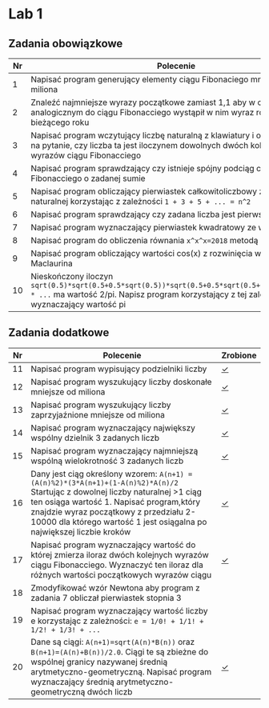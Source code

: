 # Lab 1

## Zadania obowiązkowe

| Nr| Polecenie |Zrobione |
|--|--|--|
|1 | Napisać program generujący elementy ciągu Fibonaciego mniejsze od miliona | [✓](../lab1/zad01.cpp "zad 1")|
| 2| Znaleźć najmniejsze wyrazy początkowe zamiast 1,1 aby w ciągu analogicznym do ciągu Fibonacciego wystąpił w nim wyraz równy numerowi bieżącego roku | [✓](../lab1/zad02.cpp "zad 2")|
|3| Napisać program wczytujący liczbę naturalną z klawiatury i odpowiadający na pytanie, czy liczba ta jest iloczynem dowolnych dwóch kolejnych wyrazów ciągu Fibonacciego |[✓](../lab1/zad03.cpp "zad 3")|
|4| Napisać program sprawdzający czy istnieje spójny podciąg ciągu Fibonacciego o zadanej sumie |[✓](../lab1/zad04.cpp "zad 4")|
|5| Napisać program obliczający pierwiastek całkowitoliczbowy z liczby naturalnej korzystając z zależności `1 + 3 + 5 + ... = n^2` |[✓](../lab1/zad05.cpp "zad 5")|
|6| Napisać program sprawdzający czy zadana liczba jest pierwsza |[✓](../lab1/zad06.cpp "zad 6")|
|7| Napisać program wyznaczający pierwiastek kwadratowy ze wzoru Newtona |[✓](../lab1/zad07.cpp "zad 7")|
|8| Napisać program do obliczenia równania `x^x^x=2018` metodą bisekcji |[✓](../lab1/zad08.cpp "zad 8")|
|9| Napisać program obliczający wartości cos(x) z rozwinięcia w szereg Maclaurina |[✓](../lab1/zad09.cpp "zad 9")|
|10| Nieskończony iloczyn `sqrt(0.5)*sqrt(0.5+0.5*sqrt(0.5))*sqrt(0.5+0.5*sqrt(0.5+0.5*sqrt(0.5))) * ...` ma wartość 2/pi. Napisz program korzystający z tej zależności i wyznaczający wartość pi |[✓](../lab1/zad10.cpp "zad 10")|

## Zadania dodatkowe
| Nr| Polecenie |Zrobione |
|--|--|--|
|11| Napisać program wypisujący podzielniki liczby |[✓](../lab1/zad11.cpp "zad 11")|
|12| Napisać program wyszukujący liczby doskonałe mniejsze od miliona |[✓](../lab1/zad12.cpp "zad 12")|
|13| Napisać program wyszukujący liczby zaprzyjaźnione mniejsze od miliona |[✓](../lab1/zad13.cpp "zad 13")|
|14| Napisać program wyznaczający największy wspólny dzielnik 3 zadanych liczb |[✓](../lab1/zad14.cpp "zad 14")|
|15| Napisać program wyznaczający najmniejszą wspólną wielokrotność 3 zadanych liczb|[✓](../lab1/zad15.cpp "zad 15")|
|16| Dany jest ciąg określony wzorem: `A(n+1) = (A(n)%2)*(3*A(n+1)+(1-A(n)%2)*A(n)/2` Startując z dowolnej liczby naturalnej >1 ciąg ten osiąga wartość 1. Napisać program,który znajdzie wyraz początkowy z przedziału 2-10000 dla którego wartość 1 jest osiągalna po największej liczbie kroków |[✓](../lab1/zad16.cpp "zad 16")|
|17| Napisać program wyznaczający wartość do której zmierza iloraz dwóch kolejnych wyrazów ciągu Fibonacciego. Wyznaczyć ten iloraz dla różnych wartości początkowych wyrazów ciągu |[✓](../lab1/zad17.cpp "zad 17")|
|18| Zmodyfikować wzór Newtona aby program z zadania 7 obliczał pierwiastek stopnia 3| |
|19| Napisać program wyznaczający wartość liczby e korzystając z zależności: `e = 1/0! + 1/1! + 1/2! + 1/3! + ...` | |
|20| Dane są ciągi: `A(n+1)=sqrt(A(n)*B(n))` oraz `B(n+1)=(A(n)+B(n))/2.0`. Ciągi te są zbieżne do wspólnej granicy nazywanej średnią arytmetyczno-geometryczną. Napisać program wyznaczający średnią arytmetyczno-geometryczną dwóch liczb |[✓](../lab1/zad20.cpp "zad 20")|
